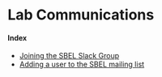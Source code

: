 # Lab Communications

#### Index
- [Joining the SBEL Slack Group](/lab-wiki/communication/joining-the-sbel-slack-group.md)
- [Adding a user to the SBEL mailing list](/lab-wiki/communication/adding-a-user-to-the-sbel-mailing-list.md)